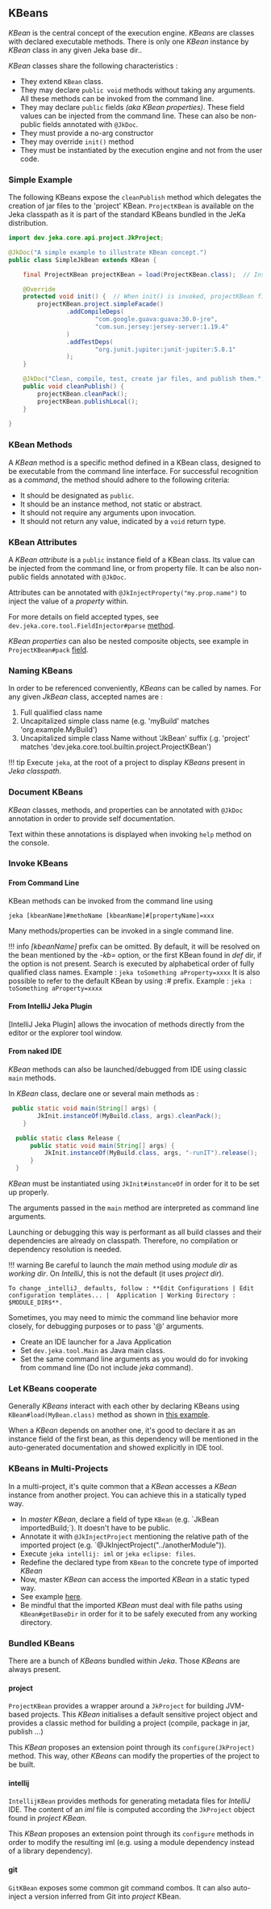 ## KBeans

_KBean_ is the central concept of the execution engine. _KBeans_ are classes with declared executable methods. 
There is only one _KBean_ instance by _KBean_ class in any given Jeka base dir..

_KBean_ classes share the following characteristics :

* They extend `KBean` class.
* They may declare `public void` methods without taking any arguments. All these methods can be invoked from the command line.
* They may declare `public` fields _(aka KBean properties)_. These field values can be injected from the command line.
  These can also be non-public fields annotated with `@JkDoc`.
* They must provide a no-arg constructor
* They may override `init()` method
* They must be instantiated by the execution engine and not from the user code. 

### Simple Example

The following KBeans expose the `cleanPublish` method which delegates the creation of jar files to the 'project' KBean.
`ProjectKBean` is available on the Jeka classpath as it is part of the standard KBeans bundled in the JeKa distribution.

```Java
import dev.jeka.core.api.project.JkProject;

@JkDoc("A simple example to illustrate KBean concept.")
public class SimpleJkBean extends KBean {

    final ProjectKBean projectKBean = load(ProjectKBean.class);  // Instantiate KBean or return singleton instance.

    @Override  
    protected void init() {  // When init() is invoked, projectKBean field instances has already been injected.
        projectKBean.project.simpleFacade()
                .addCompileDeps(
                        "com.google.guava:guava:30.0-jre",
                        "com.sun.jersey:jersey-server:1.19.4"
                )
                .addTestDeps(
                        "org.junit.jupiter:junit-jupiter:5.8.1"
                );
    }

    @JkDoc("Clean, compile, test, create jar files, and publish them.")
    public void cleanPublish() {
        projectKBean.cleanPack();
        projectKBean.publishLocal();
    }
    
}

```

### KBean Methods

A _KBean_ method is a specific method defined in a KBean class, designed to be executable from the command line interface. For successful recognition as a _command_, the method should adhere to the following criteria:

* It should be designated as `public`.
* It should be an instance method, not static or abstract.
* It should not require any arguments upon invocation.
* It should not return any value, indicated by a `void` return type.

### KBean Attributes

A _KBean attribute_ is a `public` instance field of a KBean class. Its value can be injected from the command line, 
or from property file. 
It can be also non-public fields annotated with `@JkDoc`.

Attributes can be annotated with `@JkInjectProperty("my.prop.name")` to inject the value of a _property_ within.

For more details on field accepted types, see `dev.jeka.core.tool.FieldInjector#parse` [method](https://github.com/jeka-dev/jeka/blob/master/dev.jeka.core/src/main/java/dev/jeka/core/tool/FieldInjector.java).

_KBean properties_ can also be nested composite objects, see example in `ProjectKBean#pack` [field](https://github.com/jeka-dev/jeka/blob/master/dev.jeka.core/src/main/java/dev/jeka/core/tool/builtins/project/ProjectKBean.java).

### Naming KBeans

In order to be referenced conveniently, _KBeans_ can be called by names. For any given _JkBean_ class, accepted names are :

1. Full qualified class name
2. Uncapitalized simple class name (e.g. 'myBuild' matches 'org.example.MyBuild')
3. Uncapitalized simple class Name without 'JkBean' suffix (.g. 'project' matches 'dev.jeka.core.tool.builtin.project.ProjectKBean')

!!! tip
    Execute `jeka`, at the root of a project to display _KBeans_ present in _Jeka classpath_.

### Document KBeans 

_KBean_ classes, methods, and properties can be annotated with `@JkDoc` annotation in order to provide self documentation.

Text within these annotations is displayed when invoking `help` method on the console.

### Invoke KBeans 

#### From Command Line

KBean methods can be invoked from the command line using 

`jeka [kbeanName]#methoName [kbeanName]#[propertyName]=xxx`  

Many methods/properties can be invoked in a single command line.

!!! info
    _[kbeanName]_ prefix can be omitted. By default, it will be resolved on the bean mentioned by the *-kb=* option, 
    or the first KBean found in _def_ dir, if the option is not present. 
    Search is executed by alphabetical order of fully qualified class names. 
    Example : `jeka toSomething aProperty=xxxx`
    It is also possible to refer to the default KBean by using *:#* prefix.
    Example : `jeka : toSomething aProperty=xxxx`


#### From IntelliJ Jeka Plugin

[IntelliJ Jeka Plugin] allows the invocation of methods directly from the editor or the explorer tool window.

#### From naked IDE

_KBean_ methods can also be launched/debugged from IDE using classic `main` methods.

In _KBean_ class, declare one or several main methods as :

```Java
 public static void main(String[] args) {
        JkInit.instanceOf(MyBuild.class, args).cleanPack();
    }

  public static class Release {
      public static void main(String[] args) {
          JkInit.instanceOf(MyBuild.class, args, "-runIT").release();
      }
  }
```
_KBean_ must be instantiated using `JkInit#instanceOf` in order for it to be set up properly. 

The arguments passed in the `main` method are interpreted as command line arguments.

Launching or debugging this way is performant as all build classes and their dependencies are already on classpath. Therefore, no compilation or dependency resolution is needed.


!!! warning
    Be careful to launch the _main_ method using _module dir_ as _working dir_. On _IntelliJ_, this is not the default (it uses _project dir_).

    To change _intelliJ_ defaults, follow : **Edit Configurations | Edit configuration templates... |  Application | Working Directory : $MODULE_DIR$**.


Sometimes, you may need to mimic the command line behavior more closely, for debugging purposes or to pass '@' arguments.

* Create an IDE launcher for a Java Application
* Set `dev.jeka.tool.Main` as Java main class.
* Set the same command line arguments as you would do for invoking from command line (Do not include _jeka_ command).


### Let KBeans cooperate

Generally _KBeans_ interact with each other by declaring KBeans using `KBean#load(MyBean.class)` method as shown in [this example](#simple-example).

When a _KBean_ depends on another one, it's good to declare it as an instance field of the first bean, as this 
dependency will be mentioned in the auto-generated documentation and showed explicitly in IDE tool.

### KBeans in Multi-Projects

In a multi-project, it's quite common that a _KBean_ accesses a _KBean_ instance from another project. 
You can achieve this in a statically typed way.

* In _master_ _KBean_, declare a field of type `KBean` (e.g. ´JkBean importedBuild;`). It doesn't have to be public.
* Annotate it with `@JkInjectProject` mentioning the relative path of the imported project (e.g. `@JkInjectProject("../anotherModule")).
* Execute `jeka intellij: iml` or `jeka eclipse: files`.
* Redefine the declared type from `KBean` to the concrete type of imported _KBean_
* Now, master _KBean_ can access the imported _KBean_ in a static typed way.
* See example [here](https://github.com/jerkar/jeka/blob/master/dev.jeka.master/jeka/def/MasterBuild.java).
* Be mindful that the imported _KBean_ must deal with file paths using `KBean#getBaseDir` in order for it to be safely executed from any working directory.

### Bundled KBeans

There are a bunch of _KBeans_ bundled within _Jeka_. Those _KBeans_ are always present.

#### project

`ProjectKBean` provides a wrapper around a `JkProject` for building JVM-based projects. This _KBean_ initialises 
a default sensitive project object and provides a classic method for building a project (compile, package in jar, publish ...)

This _KBean_ proposes an extension point through its `configure(JkProject)` method. This way, other _KBeans_ can 
modify the properties of the project to be built.

#### intellij

`IntellijKBean` provides methods for generating metadata files for _IntelliJ_ IDE. The content of an _iml_ file is computed 
according the `JkProject` object found in _project KBean_.

This _KBean_ proposes an extension point through its `configure` methods in order to modify the resulting iml
(e.g. using a module dependency instead of a library dependency).


#### git

`GitKBean` exposes some common git command combos. It can also auto-inject a version inferred from Git into *project* KBean.
